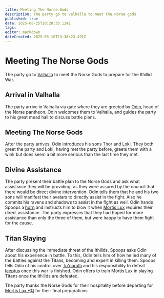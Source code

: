```yaml
---
title: Meeting The Norse Gods
description: The party go to Valhalla to meet the Norse gods
published: true
date: 2025-06-25T20:28:33.124Z
tags: 
editor: markdown
dateCreated: 2025-06-18T13:38:23.491Z
---
```


# Meeting The Norse Gods
The party go to [Valhalla](/locations/valhalla) to meet the Norse Gods to prepare for the Ithillid War.


## Arrival in Valhalla
The party arrive in Valhalla via gate where they are greeted by [Odin](/characters/odin), head of the Norse pantheon. Odin welcomes them to Valhalla, and guides the party to his great mead hall to discuss battle plans. 


## Meeting The Norse Gods
After the party arrives, Odin introduces his sons [Thor](/characters/thor) and [Loki](/characters/loki). They both greet the party and Loki, having met the party before, greets them with a wink but does seem a bit more serious than the last time they met. 


## Divine Assistance
The party present their battle plan to the Norse Gods and ask what assistsnce they will be providing, as they were assured by the council that there would be direct divine intervention. Odin tells them that he and his two sons will manifest their avatars to directly assist in the fight. Also he commits his ravens and shadows to assist in the fight as well. Odin hands Spoops a [horn](/items/horn-of-valhalla) and instructs him to blow it when [Mortis Lux](/organizations/mortis-lux) requires their direct assistance. The party expresses that they had hoped for more assistance than only the three of them, but were happy to have them fight for the cause.


## Titan Slaying
After discussing the immediate threat of the Ithilids, Spoops asks Odin about his experience in battle. To this, Odin tells him of how he led many of the battles against the Titans, becoming and expert in killing them. Spoops tells Odin of his control over [Tu'narath](/locations/tunarath) and his responsibility to defeat [Iaeptus](/characters/iapetus) once this war is finished. Odin offers to train Mortis Lux in slaying Titans once the Ithilids are defeated. 

The party thanks the Norse Gods for their hospitality before departing for [Mortis Lux HQ](/locations/mortis-lux-hq) for their final preparations.



